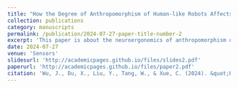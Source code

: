 ```yaml
---
title: "How the Degree of Anthropomorphism of Human-like Robots Affects Users’ Perceptual and Emotional Processing: Evidence from an EEG Study"
collection: publications
category: manuscripts
permalink: /publication/2024-07-27-paper-title-number-2
excerpt: 'This paper is about the neuroergonomics of anthropomorphism of human-like robots.'
date: 2024-07-27
venue: 'Sensors'
slidesurl: 'http://academicpages.github.io/files/slides2.pdf'
paperurl: 'http://academicpages.github.io/files/paper2.pdf'
citation: 'Wu, J., Du, X., Liu, Y., Tang, W., & Xue, C. (2024). &quot;How the Degree of Anthropomorphism of Human-like Robots Affects Users’ Perceptual and Emotional Processing: Evidence from an EEG Study.&quot; <i>Sensors (Basel, Switzerland)</i>. 24(15).'
---
```


